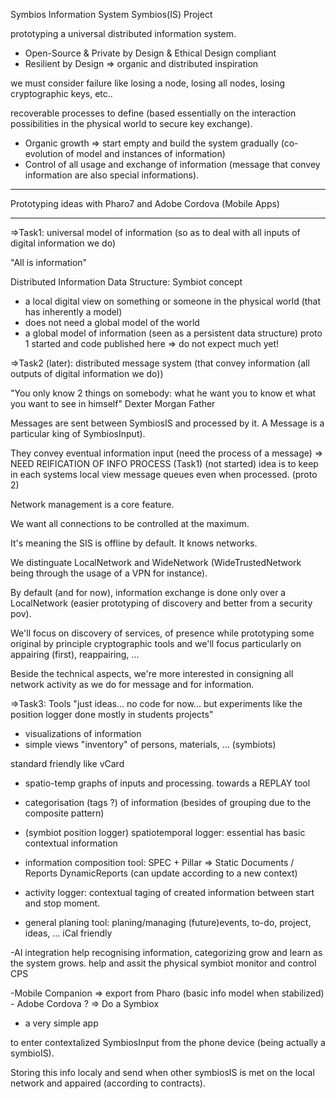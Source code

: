 Symbios Information System 
Symbios(IS) Project

prototyping a universal distributed information system.
- Open-Source & Private by Design & Ethical Design compliant
- Resilient by Design => organic and distributed inspiration

we must consider failure like losing a node, losing all nodes, losing cryptographic keys, etc..

recoverable processes to define (based essentially on the interaction possibilities in the physical world to secure key exchange).
- Organic growth => start empty and build the system gradually (co-evolution of model and instances of information)
- Control of all usage and exchange of information (message that convey information are also special informations).

____

Prototyping ideas with Pharo7 and Adobe Cordova (Mobile Apps)
___

=>Task1: universal model of information (so as to deal with all inputs of digital information we do)

"All is information" 

Distributed Information Data Structure: Symbiot concept

- a local digital view on something or someone in the physical world (that has inherently a model)
- does not need a global model of the world
- a global model of information (seen as a persistent data structure)
proto 1 started and code published here => do not expect much yet!

=>Task2 (later): distributed message system (that convey information (all outputs of digital information we do))

"You only know 2 things on somebody: what he want you to know et what you want to see in himself" Dexter Morgan Father

Messages are sent between SymbiosIS and processed by it. A Message is a particular king of SymbiosInput).

They convey eventual information input (need the process of a message) => NEED REIFICATION OF INFO PROCESS (Task1)
(not started)
idea is to keep in each systems local view message queues even when processed. (proto 2)

Network management is a core feature.

We want all connections to be controlled at the maximum. 

It's meaning the SIS is offline by default. It knows networks. 

We distinguate LocalNetwork and WideNetwork (WideTrustedNetwork being through the usage of a VPN for instance).

By default (and for now), information exchange is done only over a LocalNetwork (easier prototyping of discovery and better from a security pov). 

We'll focus on discovery of services, of presence while prototyping some original by principle cryptographic tools and we'll focus particularly on appairing (first), reappairing, ...

Beside the technical aspects, we're more interested in consigning all network activity as we do for message and for information.

=>Task3: Tools
"just ideas... no code for now... but experiments like the position logger done mostly in students projects" 

- visualizations of information
- simple views
"inventory" of persons, materials, ... (symbiots)

standard friendly like vCard
- spatio-temp graphs of inputs and processing. towards a REPLAY tool

- categorisation (tags ?) of information (besides of grouping due to the composite pattern)

- (symbiot position logger) spatiotemporal logger: essential has basic contextual information

- information composition tool: 
SPEC + Pillar => Static Documents / Reports
DynamicReports (can update according to a new context) 

- activity logger: contextual taging of created information between start and stop moment.
- general planing tool: 
planing/managing (future)events, to-do, project, ideas, ...
iCal friendly

-AI integration
help recognising information, categorizing
grow and learn as the system grows.
help and assit the physical symbiot
monitor and control CPS

-Mobile Companion
=> export from Pharo (basic info model when stabilized) - Adobe Cordova ?
=> Do a Symbiox
- a very simple app 

to enter contextalized SymbiosInput from the phone device (being actually a symbioIS). 

Storing this info localy and send when other symbiosIS is met on the local network and appaired (according to contracts).

 





